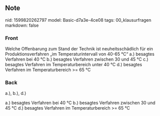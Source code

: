 ## Note
nid: 1599820262797
model: Basic-d7a3e-4ce08
tags: 00_klausurfragen
markdown: false

### Front
Welche Offenbarung zum Stand der Technik ist neuheitsschädlich für ein Produktionsverfahren „im Temperaturintervall von 40-65 °C“
a.) besagtes Verfahren bei 40 °C
b.) besagtes Verfahren zwischen 30 und 45 °C
c.) besagtes Verfahren im Temperaturbereich unter 40 °C
d.) besagtes Verfahren im Temperaturbereich >= 65 °C

### Back
a.), b.), d.)
<div>
  a.) besagtes Verfahren bei 40 °C b.) besagtes Verfahren zwischen
  30 und 45 °C d.) besagtes Verfahren im Temperaturbereich >= 65
  °C
</div>
